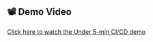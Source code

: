 ## 📽️ Demo Video

[Click here to watch the Under 5-min CI/CD demo](https://drive.google.com/file/d/1iIj6M-Ai8Gex5pzsVHaL0PXy3ZkPZHhG/view?usp=sharing)